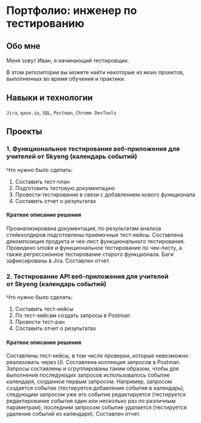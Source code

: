 # Портфолио: инженер по тестированию

## Обо мне

Меня зовут Иван, я начинающий тестировщик.

В этом репозитории вы можете найти некоторые из моих проектов, выполненных во время обучения и практики.

## Навыки и технологии

``Jira``, ``qase.io``, ``SQL``, ``Postman``, ``Chrome DevTools``

## Проекты

### 1. Функциональное тестирование веб-приложения для учителей от Skyeng (календарь событий)

Что нужно было сделать:

1. Составить тест-план
2. Подготовить тестовую документацию
3. Провести тестирование в связи с добавлением нового функционала
4. Составить отчет о результатах

#### Краткое описание решения

Проанализирована документация, по результатам анализа стейкхолдеров подготовлены приемочные тест-кейсы. Составлена декомпозиция продукта и чек-лист функционального тестирования. Проведено smoke и функциональное тестирование по чек-листу, а также регрессионное тестирование старого функционала. Баги зафиксированы в Jira. Составлен отчет.

### 2. Тестирование API веб-приложения для учителей от Skyeng (календарь событий)

Что нужно было сделать:

1. Составить тест-кейсы
2. По тест-кейсам создать запросы в Postman
3. Провести тест-ран
4. Составить отчет о результатах

#### Краткое описание решения

Составлены тест-кейсы, в том числе проверки, которые невозможно реализовать через UI. Составлена коллекция запросов в Postman. Запросы составлены и сгруппированы таким образом, чтобы для выполнения последующих запросов использовалось событие календаря, созданное первым запросом. Например, запросом создается событие (тестируется добавление события в календарь), следующим запросом уже это событие редактируется (тестируется редактирование события один или несколько раз по различным параметрам), последним запросом событие удаляется (тестируется удаление событий из календаря). Составлен отчет.


